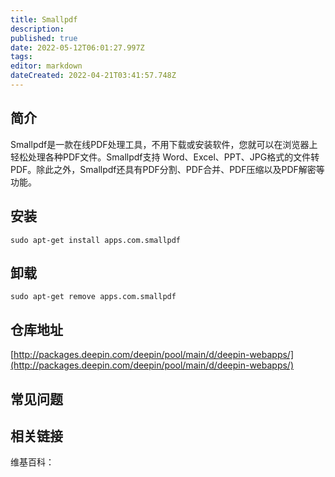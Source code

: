 ```yaml
---
title: Smallpdf
description: 
published: true
date: 2022-05-12T06:01:27.997Z
tags: 
editor: markdown
dateCreated: 2022-04-21T03:41:57.748Z
---
```


## 简介

Smallpdf是一款在线PDF处理工具，不用下载或安装软件，您就可以在浏览器上轻松处理各种PDF文件。Smallpdf支持 Word、Excel、PPT、JPG格式的文件转PDF。除此之外，Smallpdf还具有PDF分割、PDF合并、PDF压缩以及PDF解密等功能。

## 安装

`sudo apt-get install apps.com.smallpdf`

## 卸载

`sudo apt-get remove apps.com.smallpdf`

## 仓库地址

[http://packages.deepin.com/deepin/pool/main/d/deepin-webapps/](http://packages.deepin.com/deepin/pool/main/d/deepin-webapps/)

## 常见问题

## 相关链接

维基百科：
